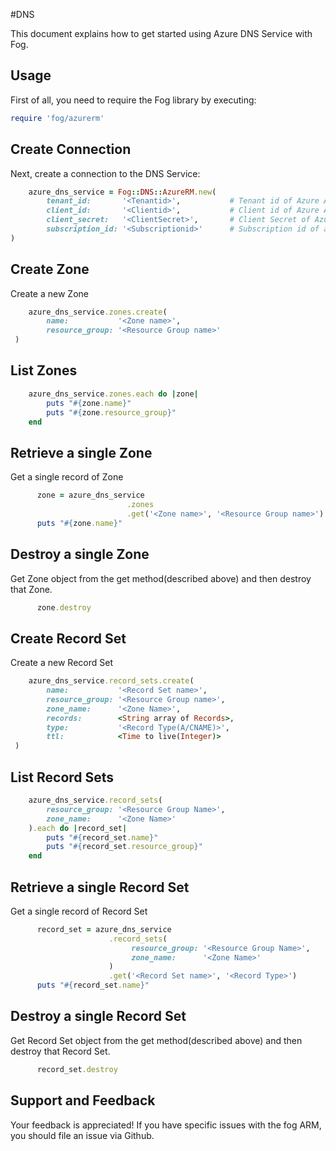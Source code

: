#DNS

This document explains how to get started using Azure DNS Service with Fog.

## Usage

First of all, you need to require the Fog library by executing:

```ruby
require 'fog/azurerm'
```

## Create Connection

Next, create a connection to the DNS Service:

```ruby
    azure_dns_service = Fog::DNS::AzureRM.new(
        tenant_id:       '<Tenantid>',           # Tenant id of Azure Active Directory Application
        client_id:       '<Clientid>',           # Client id of Azure Active Directory Application
        client_secret:   '<ClientSecret>',       # Client Secret of Azure Active Directory Application
        subscription_id: '<Subscriptionid>'      # Subscription id of an Azure Account
)
```
## Create Zone

Create a new Zone

```ruby
    azure_dns_service.zones.create(
        name:           '<Zone name>',
        resource_group: '<Resource Group name>'
 )
```
## List Zones

```ruby
    azure_dns_service.zones.each do |zone|
        puts "#{zone.name}"
        puts "#{zone.resource_group}"
    end
```

## Retrieve a single Zone

Get a single record of Zone

```ruby
      zone = azure_dns_service
                          .zones
                          .get('<Zone name>', '<Resource Group name>')
      puts "#{zone.name}"
```

## Destroy a single Zone

Get Zone object from the get method(described above) and then destroy that Zone.

```ruby
      zone.destroy
```

## Create Record Set

Create a new Record Set

```ruby
    azure_dns_service.record_sets.create(
        name:           '<Record Set name>',
        resource_group: '<Resource Group name>',
        zone_name:      '<Zone Name>',
        records:        <String array of Records>,
        type:           '<Record Type(A/CNAME)>',
        ttl:            <Time to live(Integer)>
 )
```
## List Record Sets

```ruby
    azure_dns_service.record_sets(
        resource_group: '<Resource Group Name>',
        zone_name:      '<Zone Name>'
    ).each do |record_set|
        puts "#{record_set.name}"
        puts "#{record_set.resource_group}"
    end
```

## Retrieve a single Record Set

Get a single record of Record Set

```ruby
      record_set = azure_dns_service
                      .record_sets(
                           resource_group: '<Resource Group Name>',
                           zone_name:      '<Zone Name>'
                      )
                      .get('<Record Set name>', '<Record Type>')
      puts "#{record_set.name}"
```

## Destroy a single Record Set

Get Record Set object from the get method(described above) and then destroy that Record Set.

```ruby
      record_set.destroy
```

## Support and Feedback
Your feedback is appreciated! If you have specific issues with the fog ARM, you should file an issue via Github.
